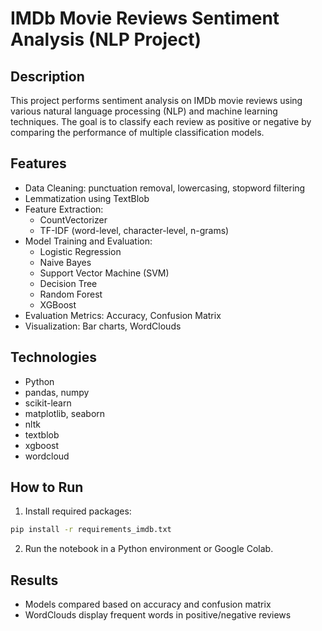 # IMDb Movie Reviews Sentiment Analysis (NLP Project)

## Description
This project performs sentiment analysis on IMDb movie reviews using various natural language processing (NLP) and machine learning techniques. The goal is to classify each review as positive or negative by comparing the performance of multiple classification models.

## Features
- Data Cleaning: punctuation removal, lowercasing, stopword filtering
- Lemmatization using TextBlob
- Feature Extraction:
  - CountVectorizer
  - TF-IDF (word-level, character-level, n-grams)
- Model Training and Evaluation:
  - Logistic Regression
  - Naive Bayes
  - Support Vector Machine (SVM)
  - Decision Tree
  - Random Forest
  - XGBoost
- Evaluation Metrics: Accuracy, Confusion Matrix
- Visualization: Bar charts, WordClouds

## Technologies
- Python
- pandas, numpy
- scikit-learn
- matplotlib, seaborn
- nltk
- textblob
- xgboost
- wordcloud

## How to Run
1. Install required packages:
```bash
pip install -r requirements_imdb.txt
```
2. Run the notebook in a Python environment or Google Colab.

## Results
- Models compared based on accuracy and confusion matrix
- WordClouds display frequent words in positive/negative reviews

